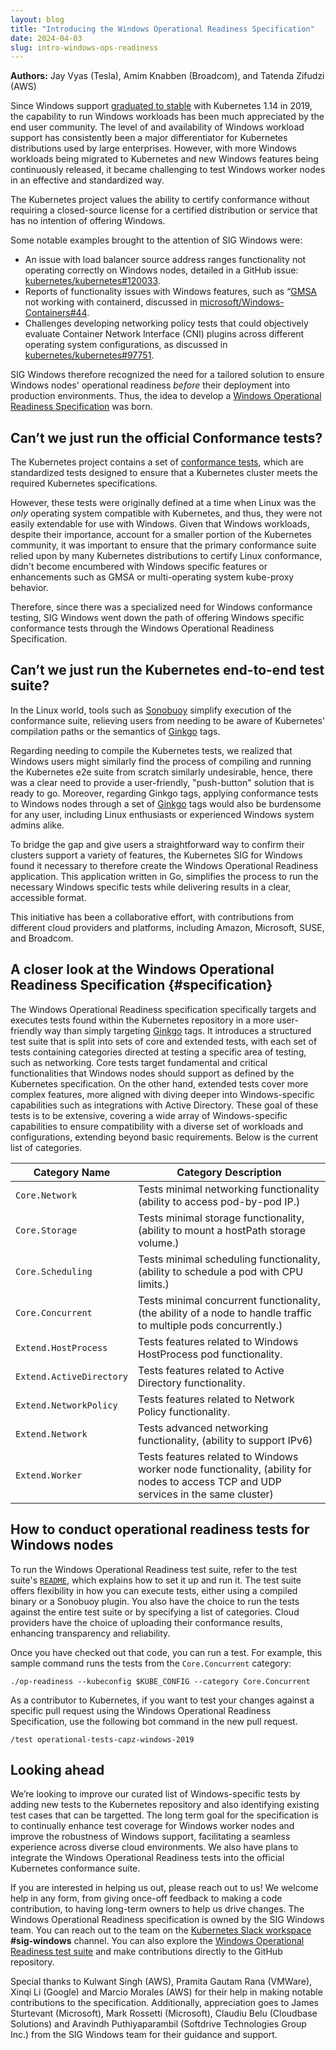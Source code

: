 ```yaml
---
layout: blog
title: "Introducing the Windows Operational Readiness Specification"
date: 2024-04-03
slug: intro-windows-ops-readiness
---
```


**Authors:** Jay Vyas (Tesla), Amim Knabben (Broadcom), and Tatenda Zifudzi (AWS)


Since Windows support [graduated to stable](/blog/2019/03/25/kubernetes-1-14-release-announcement/)
with Kubernetes 1.14 in 2019, the capability to run Windows workloads has been much
appreciated by the end user community. The level of and availability of Windows workload
support has consistently been a major differentiator for Kubernetes distributions used by
large enterprises. However, with more Windows workloads being migrated to Kubernetes
and new Windows features being continuously released, it became challenging to test
Windows worker nodes in an effective and standardized way.

The Kubernetes project values the ability to certify conformance without requiring a 
closed-source license for a certified distribution or service that has no intention 
of offering Windows.

Some notable examples brought to the attention of SIG Windows were:

- An issue with load balancer source address ranges functionality not operating correctly on
  Windows nodes, detailed in a GitHub issue:
  [kubernetes/kubernetes#120033](https://github.com/kubernetes/kubernetes/issues/120033).
- Reports of functionality issues with Windows features, such as
  “[GMSA](https://learn.microsoft.com/en-us/windows-server/security/group-managed-service-accounts/group-managed-service-accounts-overview) not working with containerd,
  discussed in [microsoft/Windows-Containers#44](https://github.com/microsoft/Windows-Containers/issues/44).
- Challenges developing networking policy tests that could objectively evaluate
  Container Network Interface (CNI) plugins across different operating system configurations,
  as discussed in [kubernetes/kubernetes#97751](https://github.com/kubernetes/kubernetes/issues/97751).

SIG Windows therefore recognized the need for a tailored solution to ensure Windows
nodes' operational readiness *before* their deployment into production environments.
Thus, the idea to develop a [Windows Operational Readiness Specification](https://kep.k8s.io/2578)
was born.

## Can’t we just run the official Conformance tests?

The Kubernetes project contains a set of [conformance tests](https://www.cncf.io/training/certification/software-conformance/#how), 
which are standardized tests designed to ensure that a Kubernetes cluster meets 
the required Kubernetes specifications.

However, these tests were originally defined at a time when Linux was the *only* 
operating system compatible with Kubernetes, and thus, they were not easily 
extendable for use with Windows. Given that Windows workloads, despite their 
importance, account for a smaller portion of the Kubernetes community, it was 
important to ensure that the primary conformance suite relied upon by many 
Kubernetes distributions to certify Linux conformance, didn't become encumbered 
with Windows specific features or enhancements such as GMSA or multi-operating 
system kube-proxy behavior.

Therefore, since there was a specialized need for Windows conformance testing, 
SIG Windows went down the path of offering Windows specific conformance tests 
through the Windows Operational Readiness Specification.

## Can’t we just run the Kubernetes end-to-end test suite?

In the Linux world, tools such as [Sonobuoy](https://sonobuoy.io/) simplify execution of the 
conformance suite, relieving users from needing to be aware of Kubernetes' 
compilation paths or the semantics of [Ginkgo](https://onsi.github.io/ginkgo) tags.

Regarding needing to compile the Kubernetes tests, we realized that Windows 
users might similarly find the process of compiling and running the Kubernetes 
e2e suite from scratch similarly undesirable, hence, there was a clear need to 
provide a user-friendly, "push-button" solution that is ready to go. Moreover, 
regarding Ginkgo tags, applying conformance tests to Windows nodes through a set 
of [Ginkgo](https://onsi.github.io/ginkgo/) tags would also be burdensome for 
any user, including Linux enthusiasts or experienced Windows system admins alike.

To bridge the gap and give users a straightforward way to confirm their clusters 
support a variety of features, the Kubernetes SIG for Windows found it necessary to 
therefore create the Windows Operational Readiness application. This application 
written in Go, simplifies the process to run the necessary Windows specific tests 
while delivering results in a clear, accessible format.

This initiative has been a collaborative effort, with contributions from different 
cloud providers and platforms, including Amazon, Microsoft, SUSE, and Broadcom.

## A closer look at the Windows Operational Readiness Specification {#specification}

The Windows Operational Readiness specification specifically targets and executes 
tests found within the Kubernetes repository in a more user-friendly way than 
simply targeting [Ginkgo](https://onsi.github.io/ginkgo/) tags. It introduces a 
structured test suite that is split into sets of core and extended tests, with 
each set of tests containing categories directed at testing a specific area of 
testing, such as networking. Core tests target fundamental and critical 
functionalities that Windows nodes should support as defined by the Kubernetes 
specification. On the other hand, extended tests cover more complex features, 
more aligned with diving deeper into Windows-specific capabilities such as 
integrations with Active Directory. These goal of these tests is to be extensive, 
covering a wide array of Windows-specific capabilities to ensure compatibility 
with a diverse set of workloads and configurations, extending beyond basic 
requirements. Below is the current list of categories.

| Category Name            | Category Description                                                                                                                |
|--------------------------|-------------------------------------------------------------------------------------------------------------------------------------|
| `Core.Network`           | Tests minimal networking functionality (ability to access pod-by-pod IP.)                                                           |
| `Core.Storage`           | Tests minimal storage functionality, (ability to mount a hostPath storage volume.)                                                  |
| `Core.Scheduling`        | Tests minimal scheduling functionality, (ability to schedule a pod with CPU limits.)                                                |
| `Core.Concurrent`        | Tests minimal concurrent functionality, (the ability of a node to handle traffic to multiple pods concurrently.)                    |
| `Extend.HostProcess`     | Tests features related to Windows HostProcess pod functionality.                                                                    |
| `Extend.ActiveDirectory` | Tests features related to Active Directory functionality.                                                                           |
| `Extend.NetworkPolicy`   | Tests features related to Network Policy functionality.                                                                             |
| `Extend.Network`         | Tests advanced networking functionality, (ability to support IPv6)                                                                  |
| `Extend.Worker`          | Tests features related to Windows worker node functionality, (ability for nodes to access TCP and UDP services in the same cluster) |

## How to conduct operational readiness tests for Windows nodes

To run the Windows Operational Readiness test suite, refer to the test suite's
[`README`](https://github.com/kubernetes-sigs/windows-operational-readiness/blob/main/README.md), which explains how to set it up and run it. The test suite offers 
flexibility in how you can execute tests, either using a compiled binary or a 
Sonobuoy plugin. You also have the choice to run the tests against the entire 
test suite or by specifying a list of categories. Cloud providers have the 
choice of uploading their conformance results, enhancing transparency and reliability.

Once you have checked out that code, you can run a test. For example, this sample 
command runs the tests from the `Core.Concurrent` category:

```shell
./op-readiness --kubeconfig $KUBE_CONFIG --category Core.Concurrent
```

As a contributor to Kubernetes, if you want to test your changes against a specific pull 
request using the Windows Operational Readiness Specification, use the following bot 
command in the new pull request.

```shell
/test operational-tests-capz-windows-2019
```

## Looking ahead

We’re looking to improve our curated list of Windows-specific tests by adding 
new tests to the Kubernetes repository and also identifying existing test cases 
that can be targetted. The long term goal for the specification is to continually 
enhance test coverage for Windows worker nodes and improve the robustness of 
Windows support, facilitating a seamless experience across diverse cloud 
environments. We also have plans to integrate the Windows Operational Readiness 
tests into the official Kubernetes conformance suite.

If you are interested in helping us out, please reach out to us! We welcome help 
in any form, from giving once-off feedback to making a code contribution, 
to having long-term owners to help us drive changes. The Windows Operational 
Readiness specification is owned by the SIG Windows team. You can reach out 
to the team on the [Kubernetes Slack workspace](https://slack.k8s.io/) **#sig-windows** 
channel. You can also explore the [Windows Operational Readiness test suite](https://github.com/kubernetes-sigs/windows-operational-readiness/#readme) 
and make contributions directly to the GitHub repository.

Special thanks to Kulwant Singh (AWS), Pramita Gautam Rana (VMWare), Xinqi Li 
(Google) and Marcio Morales (AWS) for their help in making notable contributions to the specification. Additionally, 
appreciation goes to James Sturtevant (Microsoft), Mark Rossetti (Microsoft), 
Claudiu Belu (Cloudbase Solutions) and Aravindh Puthiyaparambil 
(Softdrive Technologies Group Inc.) from the SIG Windows team for their guidance and support.